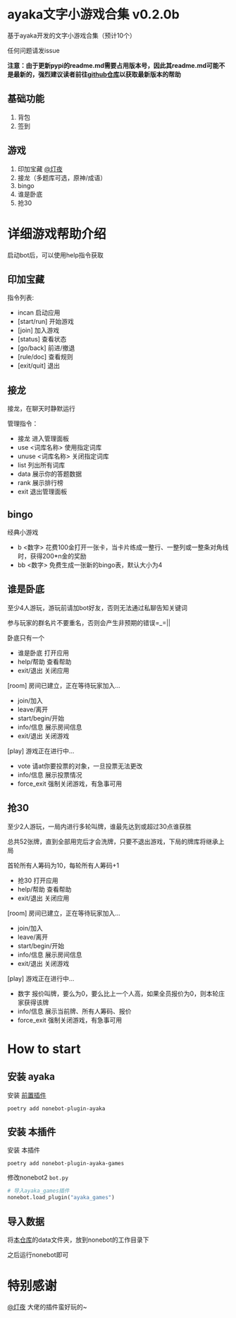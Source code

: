 # ayaka文字小游戏合集 v0.2.0b

基于ayaka开发的文字小游戏合集（预计10个）

任何问题请发issue

<b>注意：由于更新pypi的readme.md需要占用版本号，因此其readme.md可能不是最新的，强烈建议读者前往[github仓库](https://github.com/bridgeL/nonebot-plugin-ayaka-games)以获取最新版本的帮助</b>

## 基础功能
1. 背包
2. 签到

## 游戏
1. 印加宝藏 [@灯夜](https://github.com/lunexnocty/Meiri)
2. 接龙（多题库可选，原神/成语）
3. bingo
4. 谁是卧底
5. 抢30

# 详细游戏帮助介绍

启动bot后，可以使用help指令获取

## 印加宝藏

指令列表: 
- incan 启动应用
- [start/run] 开始游戏
- [join] 加入游戏
- [status] 查看状态
- [go/back] 前进/撤退
- [rule/doc] 查看规则
- [exit/quit] 退出

## 接龙

接龙，在聊天时静默运行

管理指令：
- 接龙 进入管理面板
- use <词库名称> 使用指定词库
- unuse <词库名称> 关闭指定词库
- list 列出所有词库
- data 展示你的答题数据
- rank 展示排行榜
- exit 退出管理面板

## bingo

经典小游戏
- b <数字> 花费100金打开一张卡，当卡片练成一整行、一整列或一整条对角线时，获得200*n金的奖励
- bb <数字> 免费生成一张新的bingo表，默认大小为4

## 谁是卧底

至少4人游玩，游玩前请加bot好友，否则无法通过私聊告知关键词

参与玩家的群名片不要重名，否则会产生非预期的错误=_=||

卧底只有一个
- 谁是卧底 打开应用
- help/帮助 查看帮助
- exit/退出 关闭应用

[room] 房间已建立，正在等待玩家加入...
- join/加入
- leave/离开
- start/begin/开始
- info/信息 展示房间信息
- exit/退出 关闭游戏
  
[play] 游戏正在进行中...
- vote <at> 请at你要投票的对象，一旦投票无法更改
- info/信息 展示投票情况
- force_exit 强制关闭游戏，有急事可用

## 抢30
至少2人游玩，一局内进行多轮叫牌，谁最先达到或超过30点谁获胜

总共52张牌，直到全部用完后才会洗牌，只要不退出游戏，下局的牌库将继承上局

首轮所有人筹码为10，每轮所有人筹码+1
- 抢30 打开应用
- help/帮助 查看帮助
- exit/退出 关闭应用
  
[room] 房间已建立，正在等待玩家加入...
- join/加入
- leave/离开
- start/begin/开始
- info/信息 展示房间信息
- exit/退出 关闭游戏
  
[play] 游戏正在进行中...
- 数字 报价叫牌，要么为0，要么比上一个人高，如果全员报价为0，则本轮庄家获得该牌
- info/信息 展示当前牌、所有人筹码、报价
- force_exit 强制关闭游戏，有急事可用

# How to start

## 安装 ayaka

安装 [前置插件](https://github.com/bridgeL/nonebot-plugin-ayaka) 

`poetry add nonebot-plugin-ayaka`


## 安装 本插件

安装 本插件

`poetry add nonebot-plugin-ayaka-games`

修改nonebot2  `bot.py` 

```python
# 导入ayaka_games插件
nonebot.load_plugin("ayaka_games")
```

## 导入数据

将[本仓库](https://github.com/bridgeL/nonebot-plugin-ayaka-games)的data文件夹，放到nonebot的工作目录下

之后运行nonebot即可

# 特别感谢

[@灯夜](https://github.com/lunexnocty/Meiri) 大佬的插件蛮好玩的~
